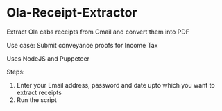 # Ola-Receipt-Extractor
Extract Ola cabs receipts from Gmail and convert them into PDF

Use case: Submit conveyance proofs for Income Tax

Uses NodeJS and Puppeteer

Steps:
1. Enter your Email address, password and date upto which you want to extract receipts
2. Run the script
